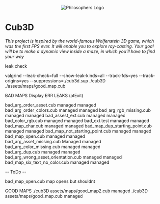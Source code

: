 <p align="center"> 
   <img src="https://github.com/Clmntsnd/42-project-badges/blob/main/badges/cub3de.png" alt="Philosophers Logo">
</p>

# Cub3D

_This project is inspired by the world-famous Wolfenstein 3D game, which
was the first FPS ever. It will enable you to explore ray-casting. Your goal will be to
make a dynamic view inside a maze, in which you’ll have to find your way_




leak check

valgrind --leak-check=full --show-leak-kinds=all --track-fds=yes --track-origins=yes --suppressions=./cub3d.sup ./cub3D ./assets/maps/good_map.cub  

BAD MAPS
                                       Display ERR    LEAKS (atExit)    

bad_arg_order_asset.cub                managed        managed   
bad_arg_order_colors.cub               managed        managed
bad_arg_rgb_missing.cub                managed        managed
bad_assest_ext.cub                     managed        managed
bad_color_rgb.cub                      managed        managed
bad_ext.test                           managed        managed
bad_map_char.cub                       managed        managed
bad_map_dup_starting_point.cub         managed        managed
bad_map_not_starting_point.cub         managed        managed
bad_map_open.cub                       managed        managed   
bad_arg_asset_missing.cub              Managed     managed     
bad_arg_color_missing.cub              managed     managed    
bad_arg_dup.cub                        managed     managed     
bad_arg_wrong_asset_orientation.cub    managed     managed     
bad_map_six_text_no_color.cub          managed     managed     


-- ToDo --

bad_map_open.cub       map opens but shouldnt

GOOD MAPS 
./cub3D assets/maps/good_map2.cub                     managed
./cub3D assets/maps/good_map.cub                      managed
